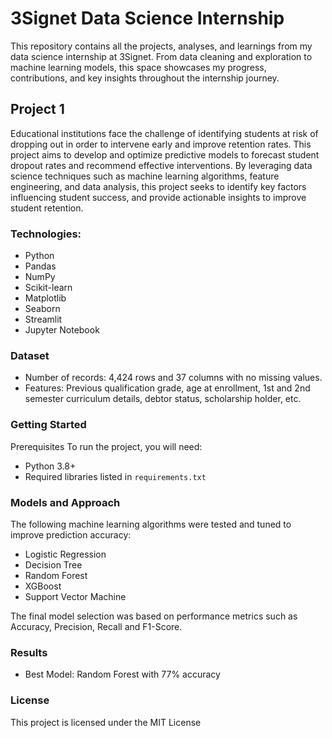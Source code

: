 # 3Signet Data Science Internship
This repository contains all the projects, analyses, and learnings from my data science internship at 3Signet. From data cleaning and exploration to machine learning models, this space showcases my progress, contributions, and key insights throughout the internship journey.
## Project 1
Educational institutions face the challenge of identifying students at risk of dropping out in order to intervene early and improve retention rates. This project aims to develop and optimize predictive models to forecast student dropout rates and recommend effective interventions. By leveraging data science techniques such as machine learning algorithms, feature engineering, and data analysis, this project seeks to identify key factors influencing student success, and provide actionable insights to improve student retention.
### Technologies:
- Python
- Pandas
- NumPy
- Scikit-learn
- Matplotlib
- Seaborn
- Streamlit
- Jupyter Notebook
### Dataset
- Number of records: 4,424 rows and 37 columns with no missing values.
- Features: Previous qualification grade, age at enrollment, 1st and 2nd semester curriculum details, debtor status, scholarship holder, etc.
### Getting Started
Prerequisites
To run the project, you will need:
- Python 3.8+
- Required libraries listed in `requirements.txt`
### Models and Approach
The following machine learning algorithms were tested and tuned to improve prediction accuracy:
- Logistic Regression
- Decision Tree
- Random Forest
- XGBoost
- Support Vector Machine

The final model selection was based on performance metrics such as Accuracy, Precision, Recall and F1-Score.
### Results
- Best Model: Random Forest with 77% accuracy
### License
This project is licensed under the MIT License
